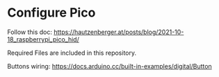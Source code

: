 # Configure Pico

Follow this doc: https://hautzenberger.at/posts/blog/2021-10-18_raspberrypi_pico_hid/

Required Files are included in this repository.

Buttons wiring: https://docs.arduino.cc/built-in-examples/digital/Button